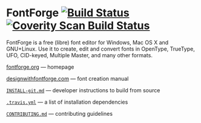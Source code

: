 # FontForge [![Build Status](https://travis-ci.org/fontforge/fontforge.png)](https://travis-ci.org/fontforge/fontforge) [![Coverity Scan Build Status](https://scan.coverity.com/projects/792/badge.svg?flat=1)](https://scan.coverity.com/projects/792)

FontForge is a free (libre) font editor for Windows, Mac OS X and GNU+Linux. 
Use it to create, edit and convert fonts in OpenType, TrueType, UFO, CID-keyed, Multiple Master, and many other formats.

[fontforge.org](http://fontforge.org) &mdash; homepage

[designwithfontforge.com](http://designwithfontforge.com) &mdash; font creation manual

[`INSTALL-git.md`](INSTALL-git.md) &mdash; developer instructions to build from source

[`.travis.yml`](.travis.yml) &mdash; a list of installation dependencies

[`CONTRIBUTING.md`](CONTRIBUTING.md) &mdash; contributing guidelines

